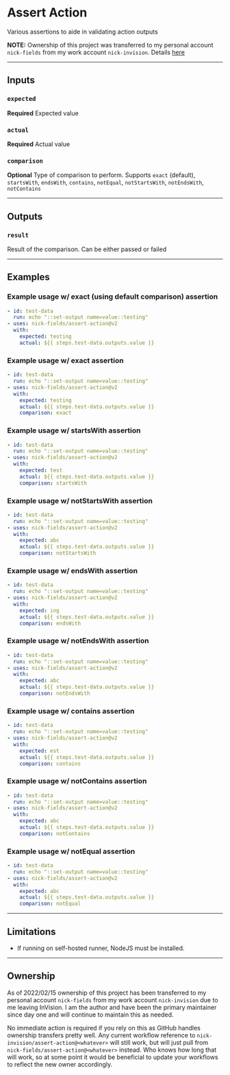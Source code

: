 # Assert Action

Various assertions to aide in validating action outputs

**NOTE:** Ownership of this project was transferred to my personal account `nick-fields` from my work account `nick-invision`.  Details [here](#Ownership)

---

## **Inputs**

### **`expected`**

**Required** Expected value

### **`actual`**

**Required** Actual value

### **`comparison`**

**Optional** Type of comparison to perform. Supports `exact` (default), `startsWith`, `endsWith`, `contains`, `notEqual`, `notStartsWith`, `notEndsWith`, `notContains`

---

## **Outputs**

### **`result`**

Result of the comparison. Can be either passed or failed

---

## **Examples**

### Example usage w/ exact (using default comparison) assertion

```yaml
- id: test-data
  run: echo "::set-output name=value::testing"
- uses: nick-fields/assert-action@v2
  with:
    expected: testing
    actual: ${{ steps.test-data.outputs.value }}
```

### Example usage w/ exact assertion

```yaml
- id: test-data
  run: echo "::set-output name=value::testing"
- uses: nick-fields/assert-action@v2
  with:
    expected: testing
    actual: ${{ steps.test-data.outputs.value }}
    comparison: exact
```

### Example usage w/ startsWith assertion

```yaml
- id: test-data
  run: echo "::set-output name=value::testing"
- uses: nick-fields/assert-action@v2
  with:
    expected: test
    actual: ${{ steps.test-data.outputs.value }}
    comparison: startsWith
```

### Example usage w/ notStartsWith assertion

```yaml
- id: test-data
  run: echo "::set-output name=value::testing"
- uses: nick-fields/assert-action@v2
  with:
    expected: abc
    actual: ${{ steps.test-data.outputs.value }}
    comparison: notStartsWith
```

### Example usage w/ endsWith assertion

```yaml
- id: test-data
  run: echo "::set-output name=value::testing"
- uses: nick-fields/assert-action@v2
  with:
    expected: ing
    actual: ${{ steps.test-data.outputs.value }}
    comparison: endsWith
```

### Example usage w/ notEndsWith assertion

```yaml
- id: test-data
  run: echo "::set-output name=value::testing"
- uses: nick-fields/assert-action@v2
  with:
    expected: abc
    actual: ${{ steps.test-data.outputs.value }}
    comparison: notEndsWith
```

### Example usage w/ contains assertion

```yaml
- id: test-data
  run: echo "::set-output name=value::testing"
- uses: nick-fields/assert-action@v2
  with:
    expected: est
    actual: ${{ steps.test-data.outputs.value }}
    comparison: contains
```

### Example usage w/ notContains assertion

```yaml
- id: test-data
  run: echo "::set-output name=value::testing"
- uses: nick-fields/assert-action@v2
  with:
    expected: abc
    actual: ${{ steps.test-data.outputs.value }}
    comparison: notContains
```

### Example usage w/ notEqual assertion

```yaml
- id: test-data
  run: echo "::set-output name=value::testing"
- uses: nick-fields/assert-action@v2
  with:
    expected: abc
    actual: ${{ steps.test-data.outputs.value }}
    comparison: notEqual
```

---

## **Limitations**

- If running on self-hosted runner, NodeJS must be installed.

---

## **Ownership**

As of 2022/02/15 ownership of this project has been transferred to my personal account `nick-fields` from my work account `nick-invision` due to me leaving InVision.  I am the author and have been the primary maintainer since day one and will continue to maintain this as needed.

No immediate action is required if you rely on this as GitHub handles ownership transfers pretty well. Any current workflow reference to `nick-invision/assert-action@<whatever>` will still work, but will just pull from `nick-fields/assert-action@<whatever>` instead.  Who knows how long that will work, so at some point it would be beneficial to update your workflows to reflect the new owner accordingly.
